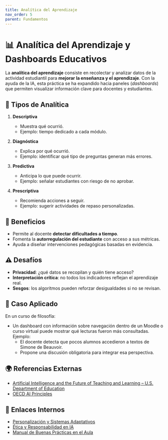 ```yaml
---
title: Analítica del Aprendizaje
nav_order: 5
parent: Fundamentos
---
```


# 📊 Analítica del Aprendizaje y Dashboards Educativos

La **analítica del aprendizaje** consiste en recolectar y analizar datos de la actividad estudiantil para **mejorar la enseñanza y el aprendizaje**. Con la ayuda de la IA, esta práctica se ha expandido hacia paneles (*dashboards*) que permiten visualizar información clave para docentes y estudiantes.  

## 🔹 Tipos de Analítica  

1. **Descriptiva**  
   - Muestra qué ocurrió.  
   - Ejemplo: tiempo dedicado a cada módulo.  

2. **Diagnóstica**  
   - Explica por qué ocurrió.  
   - Ejemplo: identificar qué tipo de preguntas generan más errores.  

3. **Predictiva**  
   - Anticipa lo que puede ocurrir.  
   - Ejemplo: señalar estudiantes con riesgo de no aprobar.  

4. **Prescriptiva**  
   - Recomienda acciones a seguir.  
   - Ejemplo: sugerir actividades de repaso personalizadas.  

## 🎯 Beneficios  

- Permite al docente **detectar dificultades a tiempo**.  
- Fomenta la **autorregulación del estudiante** con acceso a sus métricas.  
- Ayuda a diseñar intervenciones pedagógicas basadas en evidencia.  

## ⚠️ Desafíos  

- **Privacidad**: ¿qué datos se recopilan y quién tiene acceso?  
- **Interpretación crítica**: no todos los indicadores reflejan el aprendizaje real.  
- **Sesgos**: los algoritmos pueden reforzar desigualdades si no se revisan.  

## 📌 Caso Aplicado  

En un curso de filosofía:  
- Un dashboard con información sobre navegación dentro de un Moodle o curso virtual puede mostrar qué lecturas fueron más consultadas.  
   Ejemplo:
   - El docente detecta que pocos alumnos accedieron a textos de Simone de Beauvoir.  
   - Propone una discusión obligatoria para integrar esa perspectiva.  

## 🌍 Referencias Externas  

- [Artificial Intelligence and the Future of Teaching and Learning – U.S. Department of Education](https://content.acsa.org/artificial-intelligence-and-the-future-of-teaching-and-learning/)  
- [OECD AI Principles](https://aiethicslab.rutgers.edu/glossary/oecd-ai-principles/)  

## 🔗 Enlaces Internos  

- [Personalización y Sistemas Adaptativos](./Personalizacion-y-Sistemas-Adaptativos.md)  
- [Ética y Responsabilidad en IA](../Etica/Etica-y-Responsabilidad-en-IA.md)  
- [Manual de Buenas Prácticas en el Aula](../Herramientas/Manual-de-Buenas-Practicas.md)  
